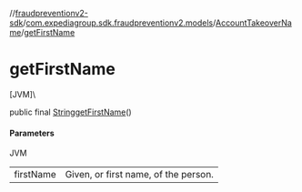 //[fraudpreventionv2-sdk](../../../index.md)/[com.expediagroup.sdk.fraudpreventionv2.models](../index.md)/[AccountTakeoverName](index.md)/[getFirstName](get-first-name.md)

# getFirstName

[JVM]\

public final [String](https://docs.oracle.com/javase/8/docs/api/java/lang/String.html)[getFirstName](get-first-name.md)()

#### Parameters

JVM

| | |
|---|---|
| firstName | Given, or first name, of the person. |
